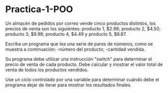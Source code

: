 # Practica-1-POO

Un almacén de pedidos por correo vende cinco productos distintos, los precios de venta son los siguientes: producto 1,  $2.98; producto 2,  $4.50; producto 3, $9.98; producto 4, $4.49 y producto 5, $6.87. 

Escriba un programa que lea una serie de pares de números, como se muestra a continuación:
-número del producto;
-cantidad vendida.

Su programa debe utilizar una instrucción "switch" para determinar el precio de venta de cada producto. 
Debe calcular y mostrar el valor total de venta de todos los productos vendidos. 

Use un ciclo controlado por una variable para determinar cuándo debe el programa dejar de iterar para mostrar los resultados finales.
